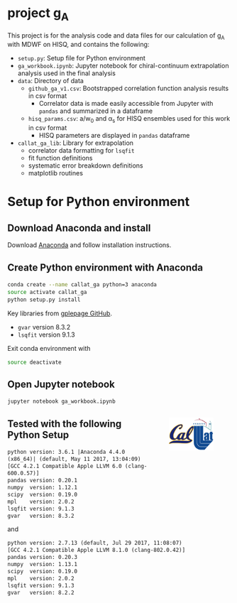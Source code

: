 # project g<sub>A</sub>

This project is for the analysis code and data files for our calculation of g<sub>A</sub> with MDWF on HISQ, and contains the following:
* `setup.py`: Setup file for Python environment
* `ga_workbook.ipynb`: Jupyter notebook for chiral-continuum extrapolation analysis used in the final analysis
* `data`: Directory of data
  * `github_ga_v1.csv`: Bootstrapped correlation function analysis results in csv format
    * Correlator data is made easily accessible from Jupyter with `pandas` and summarized in a dataframe
  * `hisq_params.csv`: a/w<sub>0</sub> and α<sub>s</sub> for HISQ ensembles used for this work in csv format
    * HISQ parameters are displayed in `pandas` dataframe
* `callat_ga_lib`: Library for extrapolation
  * correlator data formatting for `lsqfit`
  * fit function definitions
  * systematic error breakdown definitions
  * matplotlib routines

# Setup for Python environment
## Download Anaconda and install
Download [Anaconda](https://www.continuum.io/downloads) and follow installation instructions.

## Create Python environment with Anaconda
```bash
conda create --name callat_ga python=3 anaconda
source activate callat_ga
python setup.py install
```

Key libraries from [gplepage GitHub](https://github.com/gplepage).
* `gvar` version 8.3.2
* `lsqfit` version 9.1.3

Exit conda environment with
```bash
source deactivate
```

## Open Jupyter notebook
```bash
jupyter notebook ga_workbook.ipynb
```

<figure style="float:right">
    <img
    src="./data/callat_logo.png"
    width="100"
    alt="CalLat logo"
    /img>
</figure>


## Tested with the following Python Setup
```
python version: 3.6.1 |Anaconda 4.4.0 (x86_64)| (default, May 11 2017, 13:04:09)
[GCC 4.2.1 Compatible Apple LLVM 6.0 (clang-600.0.57)]
pandas version: 0.20.1
numpy  version: 1.12.1
scipy  version: 0.19.0
mpl    version: 2.0.2
lsqfit version: 9.1.3
gvar   version: 8.3.2
```

and

```
python version: 2.7.13 (default, Jul 29 2017, 11:08:07)
[GCC 4.2.1 Compatible Apple LLVM 8.1.0 (clang-802.0.42)]
pandas version: 0.20.3
numpy  version: 1.13.1
scipy  version: 0.19.0
mpl    version: 2.0.2
lsqfit version: 9.1.3
gvar   version: 8.2.2
```
